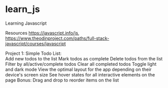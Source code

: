# learn_js
Learning Javascript 

Resources
https://javascript.info/js, 
https://www.theodinproject.com/paths/full-stack-javascript/courses/javascript

Project 1: 
Simple Todo List:  
    Add new todos to the list
    Mark todos as complete
    Delete todos from the list
    Filter by all/active/complete todos
    Clear all completed todos
    Toggle light and dark mode
    View the optimal layout for the app depending on their device's screen size
    See hover states for all interactive elements on the page
    Bonus: Drag and drop to reorder items on the list

